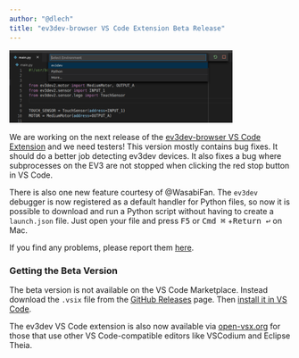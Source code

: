 ```yaml
---
author: "@dlech"
title: "ev3dev-browser VS Code Extension Beta Release"
---
```


<img
 src="/images/news/vscode-ev3dev-browser-debug-python.png"
 alt="Screenshot of ev3dev-browser VS Code extension showing debuggers for Python"
 style="width: 400px; max-width: 100%;"
 class="image-responsive pull-right"
/>

We are working on the next release of the [ev3dev-browser VS Code Extension][1]
and we need testers! This version mostly contains bug fixes. It should do a
better job detecting ev3dev devices. It also fixes a bug where subprocesses
on the EV3 are not stopped when clicking the red stop button in VS Code.

[1]: https://marketplace.visualstudio.com/items?itemName=ev3dev.ev3dev-browser

<!--more-->

There is also one new feature courtesy of @WasabiFan. The `ev3dev` debugger is
now registered as a default handler for Python files, so now it is possible to
download and run a Python script without having to create a `launch.json` file.
Just open your file and press <kbd>F5</kbd> or <kbd>Cmd ⌘</kbd>
+<kbd>Return ↩</kbd> on Mac.

If you find any problems, please report them [here][issues].

[issues]: https://github.com/ev3dev/vscode-ev3dev-browser/issues


### Getting the Beta Version

The beta version is not available on the VS Code Marketplace. Instead download
the `.vsix` file from the [GitHub Releases][2] page. Then [install it in VS
Code][3].

[2]: https://github.com/ev3dev/vscode-ev3dev-browser/releases
[3]: https://code.visualstudio.com/docs/editor/extension-gallery#_install-from-a-vsix

The ev3dev VS Code extension is also now available via [open-vsx.org][4] for
those that use other VS Code-compatible editors like VSCodium and Eclipse Theia.

[4]: https://open-vsx.org/extension/ev3dev/ev3dev-browser
